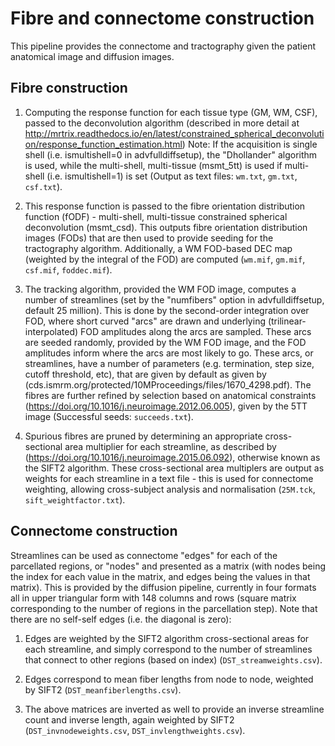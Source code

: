 # Fibre and connectome construction

This pipeline provides the connectome and tractography given the patient anatomical image and diffusion images.

## Fibre construction

  1) Computing the response function for each tissue type (GM, WM, CSF), passed to the deconvolution algorithm (described in more detail at http://mrtrix.readthedocs.io/en/latest/constrained_spherical_deconvolution/response_function_estimation.html) Note: If the acquisition is single shell (i.e. ismultishell=0 in advfulldiffsetup), the "Dhollander" algorithm is used, while the multi-shell, multi-tissue (msmt_5tt) is used if multi-shell (i.e. ismultishell=1) is set (Output as text files: `wm.txt`, `gm.txt`, `csf.txt`).

  2) This response function is passed to the fibre orientation distribution function (fODF) -  multi-shell, multi-tissue constrained spherical deconvolution (msmt_csd). This outputs fibre orientation distribution images (FODs) that are then used to provide seeding for the tractography algorithm. Additionally, a WM FOD-based DEC map (weighted by the integral of the FOD) are computed (`wm.mif`, `gm.mif`, `csf.mif`, `foddec.mif`).

  3) The tracking algorithm, provided the WM FOD image, computes a number of streamlines (set by the "numfibers" option in advfulldiffsetup, default 25 million). This is done by the second-order integration over FOD, where short curved "arcs" are drawn and underlying (trilinear-interpolated) FOD amplitudes along the arcs are sampled. These arcs are seeded randomly, provided by the WM FOD image, and the FOD amplitudes inform where the arcs are most likely to go. These arcs, or streamlines, have a number of parameters (e.g. termination, step size, cutoff threshold, etc), that are given by default as given by (cds.ismrm.org/protected/10MProceedings/files/1670_4298.pdf). The fibres are further refined by selection based on anatomical constraints (https://doi.org/10.1016/j.neuroimage.2012.06.005), given by the 5TT image (Successful seeds: `succeeds.txt`).

  4) Spurious fibres are pruned by determining an appropriate cross-sectional area multiplier for each streamline, as described by (https://doi.org/10.1016/j.neuroimage.2015.06.092), otherwise known as the SIFT2 algorithm. These cross-sectional area multiplers are output as weights for each streamline in a text file - this is used for connectome weighting, allowing cross-subject analysis and normalisation (`25M.tck`, `sift_weightfactor.txt`).


## Connectome construction

Streamlines can be used as connectome "edges" for each of the parcellated regions, or "nodes" and presented as a matrix (with nodes being the index for each value in the matrix, and edges being the values in that matrix). This is provided by the diffusion pipeline, currently in four formats all in upper triangular form with 148 columns and rows (square matrix corresponding to the number of regions in the parcellation step). Note that there are no self-self edges (i.e. the diagonal is zero):

  1) Edges are weighted by the SIFT2 algorithm cross-sectional areas for each streamline, and simply correspond to the number of streamlines that connect to other regions (based on index) (`DST_streamweights.csv`).

  2) Edges correspond to mean fiber lengths from node to node, weighted by SIFT2 (`DST_meanfiberlengths.csv`).

  3) The above matrices are inverted as well to provide an inverse streamline count and inverse length, again weighted by SIFT2 (`DST_invnodeweights.csv`, `DST_invlengthweights.csv`).


